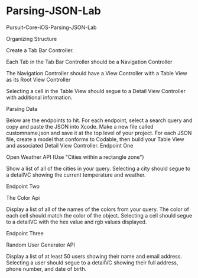 # Parsing-JSON-Lab
Pursuit-Core-iOS-Parsing-JSON-Lab

Organizing Structure

Create a Tab Bar Controller.

Each Tab in the Tab Bar Controller should be a Navigation Controller

The Navigation Controller should have a View Controller with a Table View as its Root View Controller

Selecting a cell in the Table View should segue to a Detail View Controller with additional information.

Parsing Data

Below are the endpoints to hit. For each endpoint, select a search query and copy and paste the JSON into Xcode. Make a new file called customname.json and save it at the top level of your project. For each JSON file, create a model that conforms to Codable, then build your Table View and associated Detail View Controller.
Endpoint One

Open Weather API (Use "Cities within a rectangle zone")

Show a list of all of the cities in your query. Selecting a city should segue to a detailVC showing the current temperature and weather.

Endpoint Two

The Color Api

Display a list of all of the names of the colors from your query. The color of each cell should match the color of the object. Selecting a cell should segue to a detailVC with the hex value and rgb values displayed.

Endpoint Three

Random User Generator API

Display a list of at least 50 users showing their name and email address. Selecting a user should segue to a detailVC showing their full address, phone number, and date of birth.
